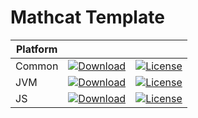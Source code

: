 # Mathcat Template

|Platform|||
|---|---|---|
|Common|[![Download](https://api.bintray.com/packages/evoleq/maven/mathcat-prism/images/download.svg?version=1.0.0) ](https://bintray.com/evoleq/maven/mathcat-prism/1.0.0/link)| [![License](https://img.shields.io/badge/License-Apache%202.0-blue.svg)](https://opensource.org/licenses/Apache-2.0)|
|JVM|[ ![Download](https://api.bintray.com/packages/evoleq/maven/mathcat-prism-jvm/images/download.svg?version=1.0.0) ](https://bintray.com/evoleq/maven/mathcat-prism-jvm/1.0.0/link)|  [![License](https://img.shields.io/badge/License-Apache%202.0-blue.svg)](https://opensource.org/licenses/Apache-2.0) |
|JS|[ ![Download](https://api.bintray.com/packages/evoleq/maven/mathcat-prism-js/images/download.svg?version=1.0.0) ](https://bintray.com/evoleq/maven/mathcat-prism-js/1.0.0/link)|  [![License](https://img.shields.io/badge/License-Apache%202.0-blue.svg)](https://opensource.org/licenses/Apache-2.0) |

